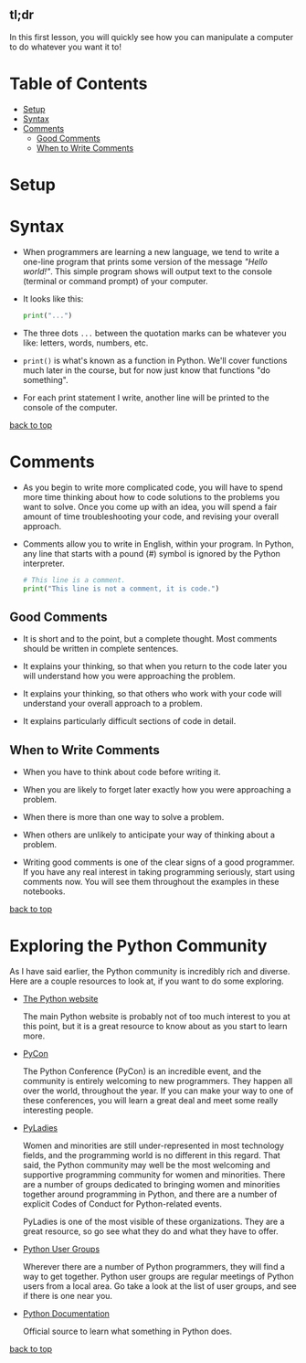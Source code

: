 ## tl;dr

In this first lesson, you will quickly see how you can manipulate a computer to do whatever you want it to!


# Table of Contents
- [Setup](#Setup)
- [Syntax](#syntax)
- [Comments](#comments)
  - [Good Comments](#good-comments)
  - [When to Write Comments](#when-to-write-comments)

# Setup



# Syntax

- When programmers are learning a new language, we tend to write a one-line program that prints some version of the message *"Hello world!"*. This simple program shows will output text to the console (terminal or command prompt) of your computer.

- It looks like this:

  ```python
  print("...")
  ```

- The three dots `...` between the quotation marks can be whatever you like: letters, words, numbers, etc.

- `print()` is what's known as a function in Python. We'll cover functions much later in the course, but for now just know that functions "do something".

- For each print statement I write, another line will be printed to the console of the computer.

[back to top](#table-of-contents)

# Comments

- As you begin to write more complicated code, you will have to spend more time thinking about how to code solutions to the problems you want to solve. Once you come up with an idea, you will spend a fair amount of time troubleshooting your code, and revising your overall approach.

- Comments allow you to write in English, within your program. In Python, any line that starts with a pound (#) symbol is ignored by the Python interpreter.

  ```python
  # This line is a comment.
  print("This line is not a comment, it is code.")
  ```

## Good Comments

- It is short and to the point, but a complete thought. Most comments should be written in complete sentences.

- It explains your thinking, so that when you return to the code later you will understand how you were approaching the problem.

- It explains your thinking, so that others who work with your code will understand your overall approach to a problem.

- It explains particularly difficult sections of code in detail.

## When to Write Comments

- When you have to think about code before writing it.

- When you are likely to forget later exactly how you were approaching a problem.

- When there is more than one way to solve a problem.

- When others are unlikely to anticipate your way of thinking about a problem.

- Writing good comments is one of the clear signs of a good programmer. If you have any real interest in taking programming seriously, start using comments now. You will see them throughout the examples in these notebooks.

[back to top](#table-of-contents)

# Exploring the Python Community

As I have said earlier, the Python community is incredibly rich and diverse. Here are a couple resources to look at, if you want to do some exploring.

- [The Python website](http://www.python.org)

  The main Python website is probably not of too much interest to you at this point, but it is a great resource to know about as you start to learn more.

- [PyCon](https://pycon.org/)

  The Python Conference (PyCon) is an incredible event, and the community is entirely welcoming to new programmers. They happen all over the world, throughout the year. If you can make your way to one of these conferences, you will learn a great deal and meet some really interesting people.

- [PyLadies](https://www.pyladies.com/)

  Women and minorities are still under-represented in most technology fields, and the programming world is no different in this regard. That said, the Python community may well be the most welcoming and supportive programming community for women and minorities. There are a number of groups dedicated to bringing women and minorities together around programming in Python, and there are a number of explicit Codes of Conduct for Python-related events.

  PyLadies is one of the most visible of these organizations. They are a great resource, so go see what they do and what they have to offer.

- [Python User Groups](https://wiki.python.org/moin/LocalUserGroups)

  Wherever there are a number of Python programmers, they will find a way to get together. Python user groups are regular meetings of Python users from a local area. Go take a look at the list of user groups, and see if there is one near you.


- [Python Documentation](https://docs.python.org/3/)

  Official source to learn what something in Python does.

[back to top](#table-of-contents)
